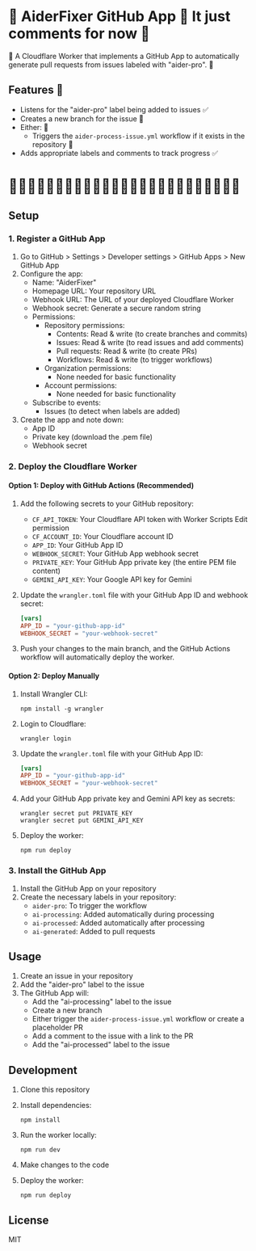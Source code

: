 # 🚧 AiderFixer GitHub App 🚧 It just comments for now 🚧

🚧 A Cloudflare Worker that implements a GitHub App to automatically generate pull requests from issues labeled with "aider-pro". 🚧

## Features 🚧

- Listens for the "aider-pro" label being added to issues ✅
- Creates a new branch for the issue 🚧
- Either: 🚧
  - Triggers the `aider-process-issue.yml` workflow if it exists in the repository 🚧
- Adds appropriate labels and comments to track progress ✅
# 🚧🚧🚧🚧🚧🚧🚧🚧🚧🚧🚧🚧🚧🚧🚧🚧🚧🚧🚧🚧🚧🚧🚧🚧🚧
## Setup

### 1. Register a GitHub App

1. Go to GitHub > Settings > Developer settings > GitHub Apps > New GitHub App
2. Configure the app:
   - Name: "AiderFixer"
   - Homepage URL: Your repository URL
   - Webhook URL: The URL of your deployed Cloudflare Worker
   - Webhook secret: Generate a secure random string
   - Permissions:
     - Repository permissions:
       - Contents: Read & write (to create branches and commits)
       - Issues: Read & write (to read issues and add comments)
       - Pull requests: Read & write (to create PRs)
       - Workflows: Read & write (to trigger workflows)
     - Organization permissions:
       - None needed for basic functionality
     - Account permissions:
       - None needed for basic functionality
   - Subscribe to events:
     - Issues (to detect when labels are added)
3. Create the app and note down:
   - App ID
   - Private key (download the .pem file)
   - Webhook secret

### 2. Deploy the Cloudflare Worker

#### Option 1: Deploy with GitHub Actions (Recommended)

1. Add the following secrets to your GitHub repository:
   - `CF_API_TOKEN`: Your Cloudflare API token with Worker Scripts Edit permission
   - `CF_ACCOUNT_ID`: Your Cloudflare account ID
   - `APP_ID`: Your GitHub App ID
   - `WEBHOOK_SECRET`: Your GitHub App webhook secret
   - `PRIVATE_KEY`: Your GitHub App private key (the entire PEM file content)
   - `GEMINI_API_KEY`: Your Google API key for Gemini

2. Update the `wrangler.toml` file with your GitHub App ID and webhook secret:
   ```toml
   [vars]
   APP_ID = "your-github-app-id"
   WEBHOOK_SECRET = "your-webhook-secret"
   ```

3. Push your changes to the main branch, and the GitHub Actions workflow will automatically deploy the worker.

#### Option 2: Deploy Manually

1. Install Wrangler CLI:
   ```
   npm install -g wrangler
   ```

2. Login to Cloudflare:
   ```
   wrangler login
   ```

3. Update the `wrangler.toml` file with your GitHub App ID:
   ```toml
   [vars]
   APP_ID = "your-github-app-id"
   WEBHOOK_SECRET = "your-webhook-secret"
   ```

4. Add your GitHub App private key and Gemini API key as secrets:
   ```
   wrangler secret put PRIVATE_KEY
   wrangler secret put GEMINI_API_KEY
   ```

5. Deploy the worker:
   ```
   npm run deploy
   ```

### 3. Install the GitHub App

1. Install the GitHub App on your repository
2. Create the necessary labels in your repository:
   - `aider-pro`: To trigger the workflow
   - `ai-processing`: Added automatically during processing
   - `ai-processed`: Added automatically after processing
   - `ai-generated`: Added to pull requests

## Usage

1. Create an issue in your repository
2. Add the "aider-pro" label to the issue
3. The GitHub App will:
   - Add the "ai-processing" label to the issue
   - Create a new branch
   - Either trigger the `aider-process-issue.yml` workflow or create a placeholder PR
   - Add a comment to the issue with a link to the PR
   - Add the "ai-processed" label to the issue

## Development

1. Clone this repository
2. Install dependencies:
   ```
   npm install
   ```

3. Run the worker locally:
   ```
   npm run dev
   ```

4. Make changes to the code
5. Deploy the worker:
   ```
   npm run deploy
   ```

## License

MIT
